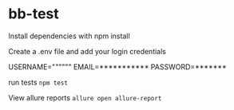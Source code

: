 # bb-test

Install dependencies with npm install

Create a .env file and add your login credentials

USERNAME="""""" EMAIL=*********** PASSWORD=*******

run tests `npm test`

View allure reports `allure open allure-report`
